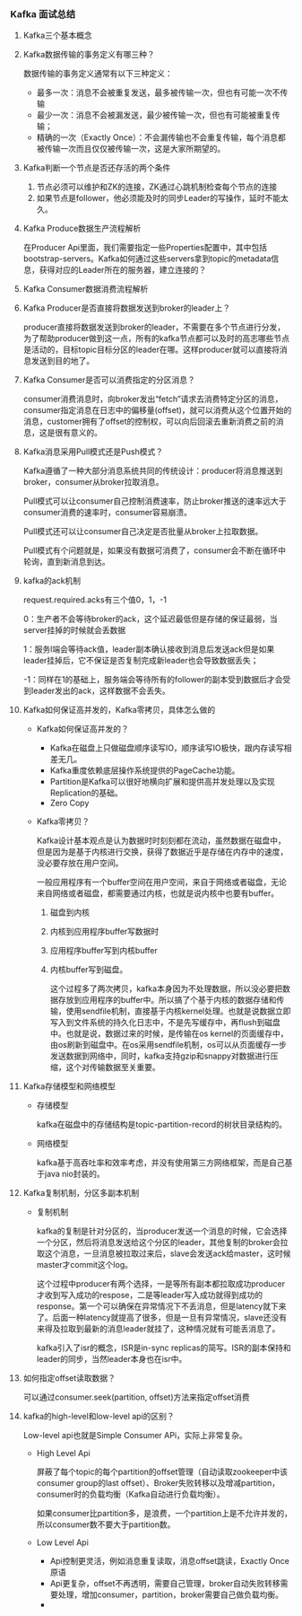 ### Kafka 面试总结

1. Kafka三个基本概念

2. Kafka数据传输的事务定义有哪三种？

   数据传输的事务定义通常有以下三种定义：

   - 最多一次：消息不会被重复发送，最多被传输一次，但也有可能一次不传输
   - 最少一次：消息不会被漏发送，最少被传输一次，但也有可能被重复传输；
   - 精确的一次（Exactly Once）：不会漏传输也不会重复传输，每个消息都被传输一次而且仅仅被传输一次，这是大家所期望的。

3. Kafka判断一个节点是否还存活的两个条件

   1. 节点必须可以维护和ZK的连接，ZK通过心跳机制检查每个节点的连接
   2. 如果节点是follower，他必须能及时的同步Leader的写操作，延时不能太久。

4. Kafka Produce数据生产流程解析

   在Producer Api里面，我们需要指定一些Properties配置中，其中包括bootstrap-servers。Kafka如何通过这些servers拿到topic的metadata信息，获得对应的Leader所在的服务器，建立连接的？

5. Kafka Consumer数据消费流程解析

6. Kafka Producer是否直接将数据发送到broker的leader上？

   producer直接将数据发送到broker的leader，不需要在多个节点进行分发，为了帮助producer做到这一点，所有的kafka节点都可以及时的高志哪些节点是活动的，目标topic目标分区的leader在哪。这样producer就可以直接将消息发送到目的地了。

7. Kafka Consumer是否可以消费指定的分区消息？

   consumer消费消息时，向broker发出“fetch”请求去消费特定分区的消息，consumer指定消息在日志中的偏移量(offset)，就可以消费从这个位置开始的消息，customer拥有了offset的控制权，可以向后回滚去重新消费之前的消息，这是很有意义的。

8. Kafka消息采用Pull模式还是Push模式？

   Kafka遵循了一种大部分消息系统共同的传统设计：producer将消息推送到broker，consumer从broker拉取消息。

   Pull模式可以让consumer自己控制消费速率，防止broker推送的速率远大于consumer消费的速率时，consumer容易崩溃。

   Pull模式还可以让consumer自己决定是否批量从broker上拉取数据。

   Pull模式有个问题就是，如果没有数据可消费了，consumer会不断在循环中轮询，直到新消息到达。

9. kafka的ack机制

   request.required.acks有三个值0，1，-1

   0：生产者不会等待broker的ack，这个延迟最低但是存储的保证最弱，当server挂掉的时候就会丢数据

   1：服务l端会等待ack值，leader副本确认接收到消息后发送ack但是如果leader挂掉后，它不保证是否复制完成新leader也会导致数据丢失；

   -1：同样在1的基础上，服务端会等待所有的follower的副本受到数据后才会受到leader发出的ack，这样数据不会丢失。

10. Kafka如何保证高并发的，Kafka零拷贝，具体怎么做的

    - Kafka如何保证高并发的？

      - Kafka在磁盘上只做磁盘顺序读写IO，顺序读写IO极快，跟内存读写相差无几。
      - Kafka重度依赖底层操作系统提供的PageCache功能。
      - Partition是Kafka可以很好地横向扩展和提供高并发处理以及实现Replication的基础。
      - Zero Copy

    - Kafka零拷贝？

      ​	Kafka设计基本观点是认为数据时时刻刻都在流动，虽然数据在磁盘中，但是因为是基于内核进行交换，获得了数据近乎是存储在内存中的速度，没必要存放在用户空间。

      ​	一般应用程序有一个buffer空间在用户空间，来自于网络或者磁盘，无论来自网络或者磁盘，都需要通过内核，也就是说内核中也要有buffer。

       1. 磁盘到内核

       2. 内核到应用程序buffer写数据时

       3. 应用程序buffer写到内核buffer

       4. 内核buffer写到磁盘。

          这个过程多了两次拷贝，kafka本身因为不处理数据，所以没必要把数据存放到应用程序的buffer中。所以搞了个基于内核的数据存储和传输，使用sendfile机制，直接基于内核kernel处理。也就是说数据立即写入到文件系统的持久化日志中，不是先写缓存中，再flush到磁盘中。也就是说，数据过来的时候，是传输在os kernel的页面缓存中，由os刷新到磁盘中。在os采用sendfile机制，os可以从页面缓存一步发送数据到网络中，同时，kafka支持gzip和snappy对数据进行压缩，这个对传输数据至关重要。

11. Kafka存储模型和网络模型

    - 存储模型

      kafka在磁盘中的存储结构是topic-partition-record的树状目录结构的。

    - 网络模型

      kafka基于高吞吐率和效率考虑，并没有使用第三方网络框架，而是自己基于java nio封装的。

12. Kafka复制机制，分区多副本机制

    - 复制机制

      kafka的复制是针对分区的，当producer发送一个消息的时候，它会选择一个分区，然后将消息发送给这个分区的leader，其他复制的broker会拉取这个消息，一旦消息被拉取过来后，slave会发送ack给master，这时候master才commit这个log。

      这个过程中producer有两个选择，一是等所有副本都拉取成功producer才收到写入成功的respose，二是等leader写入成功就得到成功的response。第一个可以确保在异常情况下不丢消息，但是latency就下来了。后面一种latency就提高了很多，但是一旦有异常情况，slave还没有来得及拉取到最新的消息leader就挂了，这种情况就有可能丢消息了。

      kafka引入了isr的概念，ISR是in-sync replicas的简写。ISR的副本保持和leader的同步，当然leader本身也在isr中。

13. 如何指定offset读取数据？

    可以通过consumer.seek(partition, offset)方法来指定offset消费

14. kafka的high-level和low-level api的区别？

    Low-level api也就是Simple Consumer APi，实际上非常复杂。

    - High Level Api

      屏蔽了每个topic的每个partition的offset管理（自动读取zookeeper中该consumer group的last offset）、Broker失败转移以及增减partition，consumer时的负载均衡（Kafka自动进行负载均衡）。

      如果consumer比partition多，是浪费，一个partition上是不允许并发的，所以consumer数不要大于partition数。

    - Low Level Api

      - Api控制更灵活，例如消息重复读取，消息offset跳读，Exactly Once原语
      - Api更复杂，offset不再透明，需要自己管理，broker自动失败转移需要处理，增加consumer，partition，broker需要自己做负载均衡。
      - 



